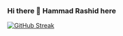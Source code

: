 ### Hi there 👋 Hammad Rashid here

[![GitHub Streak](https://github-readme-streak-stats.herokuapp.com?user=Hammad1007&theme=black-ice)](https://git.io/streak-stats)


